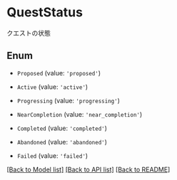 # QuestStatus

クエストの状態

## Enum

- `Proposed` (value: `'proposed'`)

- `Active` (value: `'active'`)

- `Progressing` (value: `'progressing'`)

- `NearCompletion` (value: `'near_completion'`)

- `Completed` (value: `'completed'`)

- `Abandoned` (value: `'abandoned'`)

- `Failed` (value: `'failed'`)

[[Back to Model list]](../README.md#documentation-for-models) [[Back to API list]](../README.md#documentation-for-api-endpoints) [[Back to README]](../README.md)
